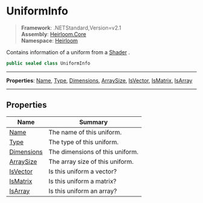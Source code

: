 # UniformInfo

> **Framework**: .NETStandard,Version=v2.1  
> **Assembly**: [Heirloom.Core][0]  
> **Namespace**: [Heirloom][0]  

Contains information of a uniform from a [Shader][1] .

```cs
public sealed class UniformInfo
```

--------------------------------------------------------------------------------

**Properties**: [Name][2], [Type][3], [Dimensions][4], [ArraySize][5], [IsVector][6], [IsMatrix][7], [IsArray][8]

--------------------------------------------------------------------------------

## Properties

| Name            | Summary                         |
|-----------------|---------------------------------|
| [Name][2]       | The name of this uniform.       |
| [Type][3]       | The type of this uniform.       |
| [Dimensions][4] | The dimensions of this uniform. |
| [ArraySize][5]  | The array size of this uniform. |
| [IsVector][6]   | Is this uniform a vector?       |
| [IsMatrix][7]   | Is this uniform a matrix?       |
| [IsArray][8]    | Is this uniform an array?       |

[0]: ..\Heirloom.Core.md
[1]: Heirloom.Shader.md
[2]: Heirloom.UniformInfo.Name.md
[3]: Heirloom.UniformInfo.Type.md
[4]: Heirloom.UniformInfo.Dimensions.md
[5]: Heirloom.UniformInfo.ArraySize.md
[6]: Heirloom.UniformInfo.IsVector.md
[7]: Heirloom.UniformInfo.IsMatrix.md
[8]: Heirloom.UniformInfo.IsArray.md
